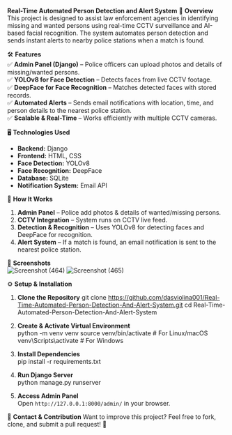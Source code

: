 **Real-Time Automated Person Detection and Alert System** 
📌 **Overview**  
This project is designed to assist law enforcement agencies in identifying missing and wanted persons using real-time CCTV surveillance and AI-based facial recognition. The system automates person detection and sends instant alerts to nearby police stations when a match is found.  

🛠️ **Features**  
✅ **Admin Panel (Django)** – Police officers can upload photos and details of missing/wanted persons.  
✅ **YOLOv8 for Face Detection** – Detects faces from live CCTV footage.  
✅ **DeepFace for Face Recognition** – Matches detected faces with stored records.  
✅ **Automated Alerts** – Sends email notifications with location, time, and person details to the nearest police station.  
✅ **Scalable & Real-Time** – Works efficiently with multiple CCTV cameras.  

🖥️ **Technologies Used**  
- **Backend:** Django  
- **Frontend:** HTML, CSS  
- **Face Detection:** YOLOv8  
- **Face Recognition:** DeepFace  
- **Database:** SQLite  
- **Notification System:** Email API  

🚀 **How It Works**  
1. **Admin Panel** – Police add photos & details of wanted/missing persons.  
2. **CCTV Integration** – System runs on CCTV live feed.  
3. **Detection & Recognition** – Uses YOLOv8 for detecting faces and DeepFace for recognition.  
4. **Alert System** – If a match is found, an email notification is sent to the nearest police station.  

📸 **Screenshots**  
    ![Screenshot (464)](https://github.com/user-attachments/assets/b0abb4f0-299b-446e-9b20-8a16bdfa3615)
    ![Screenshot (465)](https://github.com/user-attachments/assets/3fb92fcf-d913-4cf9-a129-dc6ec69c497b)

⚙️ **Setup & Installation**  
1. **Clone the Repository** 
   git clone https://github.com/dasviolina001/Real-Time-Automated-Person-Detection-And-Alert-System.git
   cd Real-Time-Automated-Person-Detection-And-Alert-System
   
2. **Create & Activate Virtual Environment**  
   python -m venv venv
   source venv/bin/activate  # For Linux/macOS
   venv\Scripts\activate  # For Windows
   
3. **Install Dependencies**  
   pip install -r requirements.txt
   
4. **Run Django Server**  
   python manage.py runserver
   
5. **Access Admin Panel**  
   Open `http://127.0.0.1:8000/admin/` in your browser.  

📧 **Contact & Contribution** 
Want to improve this project? Feel free to fork, clone, and submit a pull request! 🚀  
